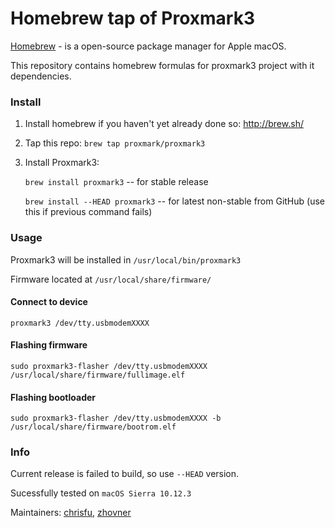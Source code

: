 Homebrew tap of Proxmark3
============

[Homebrew](http://brew.sh) - is a open-source package manager for Apple macOS.

This repository contains homebrew formulas for proxmark3 project with it dependencies.

### Install

1. Install homebrew if you haven't yet already done so: http://brew.sh/

2. Tap this repo: `brew tap proxmark/proxmark3`

3. Install Proxmark3:  

   `brew install proxmark3` --  for stable release  

   `brew install --HEAD proxmark3` -- for latest non-stable from GitHub (use this if previous command fails)

### Usage

Proxmark3 will be installed in `/usr/local/bin/proxmark3`  

Firmware located at `/usr/local/share/firmware/`  

#### Connect to device
`proxmark3 /dev/tty.usbmodemXXXX` 

#### Flashing firmware  
`sudo proxmark3-flasher /dev/tty.usbmodemXXXX /usr/local/share/firmware/fullimage.elf`  

#### Flashing bootloader  
`sudo proxmark3-flasher /dev/tty.usbmodemXXXX -b /usr/local/share/firmware/bootrom.elf`  

### Info

Current release is failed to build, so use `--HEAD` version.  

Sucessfully tested on `macOS Sierra 10.12.3` 


Maintainers: [chrisfu](https://github.com/chrisfu), [zhovner](https://github.com/zhovner)

